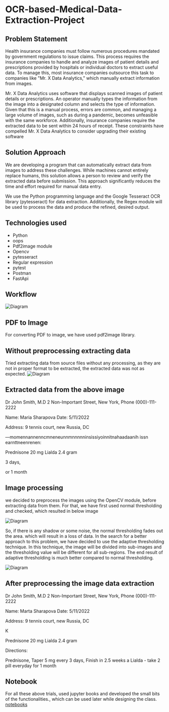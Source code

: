 # OCR-based-Medical-Data-Extraction-Project
## Problem Statement
Health insurance companies must follow numerous procedures mandated by government regulations to issue claims. This process requires the insurance companies to handle and analyze images of patient details and prescriptions provided by hospitals or individual doctors to extract useful data. To manage this, most insurance companies outsource this task to companies like "Mr. X Data Analytics," which manually extract information from images.

Mr. X Data Analytics uses software that displays scanned images of patient details or prescriptions. An operator manually types the information from the image into a designated column and selects the type of information. Given that this is a manual process, errors are common, and managing a large volume of images, such as during a pandemic, becomes unfeasible with the same workforce. Additionally, insurance companies require the extracted data to be sent within 24 hours of receipt. These constraints have compelled Mr. X Data Analytics to consider upgrading their existing software

## Solution Approach
We are developing a program that can automatically extract data from images to address these challenges. While machines cannot entirely replace humans, this solution allows a person to review and verify the extracted data before submission. This approach significantly reduces the time and effort required for manual data entry.

We use the Python programming language and the Google Tesseract OCR library (pytesseract) for data extraction. Additionally, the Regex module will be used to process the data and produce the refined, desired output.

## Technologies used
- Python
- oops
- Pdf2image module
- Opencv
- pytesseract
- Regular expression
- pytest
- Postman
- FastApi
## Workflow
![Diagram](https://github.com/farizalik/OCR-based-Medical-Data-Extraction-Project/blob/main/images/workflow.jpg)

## PDF to Image
For converting PDF to image, we have used pdf2image library.

## Without preprocessing extracting data
Tried extracting data from source files without any processing, as they are not in proper format to be extracted, the extracted data was not as expected.
![Diagram](https://github.com/farizalik/OCR-based-Medical-Data-Extraction-Project/blob/main/images/dark_image.jpg)

## Extracted data from the above image
Dr John Smith, M.D
2 Non-Important Street,
New York, Phone (000)-111-2222

Name: Maria Sharapova Date: 5/11/2022

Address: 9 tennis court, new Russia, DC

—momennannenncmneneunnmnnnnninsissiyoinnitnahaadaanih issn earnttneenrenen:

Prednisone 20 mg
Lialda 2.4 gram

3 days,

or 1 month


## Image processing
we decided to preprocess the images using the OpenCV module, before extracting data from them. For that, we have first used normal thresholding and checked, which resulted in below image


![Diagram](https://github.com/farizalik/OCR-based-Medical-Data-Extraction-Project/blob/main/images/filter_dark.jpg)

So, if there is any shadow or some noise, the normal thresholding fades out the area. which will result in a loss of data.
In the search for a better approach to this problem, we have decided to use the adaptive thresholding technique. In this technique, the image will be divided into sub-images and the thresholding value will be different for all sub-regions. The end result of adaptive thresholding is much better compared to normal thresholding.

![Diagram](https://github.com/farizalik/OCR-based-Medical-Data-Extraction-Project/blob/main/images/adaptive_filter_dark.jpg)

## After preprocessing the image data extraction

Dr John Smith, M.D
2 Non-Important Street,
New York, Phone (000)-111-2222

Name: Marta Sharapova Date: 5/11/2022

Address: 9 tennis court, new Russia, DC

K

Prednisone 20 mg
Lialda 2.4 gram

Directions:

Prednisone, Taper 5 mg every 3 days,
Finish in 2.5 weeks a
Lialda - take 2 pill everyday for 1 month

## Notebook
For all these above trials, used jupyter books and developed the small bits of the functionalities., which can be used later while designing the class.
[notebooks](https://github.com/farizalik/OCR-based-Medical-Data-Extraction-Project/tree/main/backend/notebooks)



